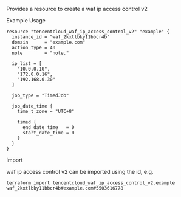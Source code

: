 Provides a resource to create a waf ip access control v2

Example Usage

```hcl
resource "tencentcloud_waf_ip_access_control_v2" "example" {
  instance_id = "waf_2kxtlbky11bbcr4b"
  domain      = "example.com"
  action_type = 40
  note        = "note."

  ip_list = [
    "10.0.0.10",
    "172.0.0.16",
    "192.168.0.30"
  ]

  job_type = "TimedJob"

  job_date_time {
    time_t_zone = "UTC+8"

    timed {
      end_date_time   = 0
      start_date_time = 0
    }
  }
}
```

Import

waf ip access control v2 can be imported using the id, e.g.

```
terraform import tencentcloud_waf_ip_access_control_v2.example waf_2kxtlbky11bbcr4b#example.com#5503616778
```
